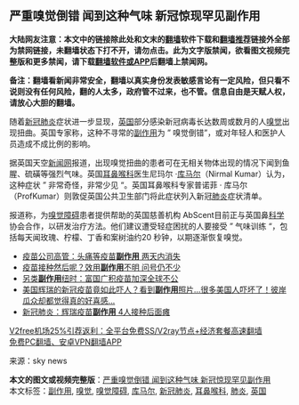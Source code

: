  <h2>严重嗅觉倒错 闻到这种气味 新冠惊现罕见副作用</h2> <p class="notice"><b>大陆网友注意：本文中的链接除此处和文末的<a href="https://github.com/bannedbook/fanqiang" >翻墙</a>软件下载和<a href="https://github.com/killgcd/justmysocks/blob/master/README.md">翻墙推荐</a>链接外全部为禁网链接，未翻墙状态下打不开，请勿点击。此为文字版禁闻，欲看图文视频完整版和更多禁闻，请下载<a href="https://github.com/bannedbook/fanqiang">翻墙软件或APP</a>后翻墙上禁闻网。</p><p>备注：翻墙看新闻非常安全，翻墙以真实身份发表敏感言论有一定风险，但只看不说则没有任何风险，翻的人太多，政府管不过来，也不管。信息自由是天赋人权，请放心大胆的翻墙。</b></p>  <div class="entry"> <p id="conimg">随着<a href="https://www.bannedbook.org/bnews/tag/%e6%96%b0%e5%86%a0%e8%82%ba%e7%82%8e/" class="st_tag internal_tag" rel="tag" title="标签 新冠肺炎 下的日志">新冠肺炎</a>症状进一步显现，<a href="https://www.bannedbook.org/bnews/tag/%e8%8b%b1%e5%9b%bd/" class="st_tag internal_tag" rel="tag" title="标签 英国 下的日志">英国</a>部分感染新冠病毒长达数周或数月的人<a href="https://www.bannedbook.org/bnews/tag/%E5%97%85%E8%A7%89/" class="st_tag internal_tag" rel="tag" title="标签 嗅觉 下的日志">嗅觉</a>出现扭曲。英国专家称，这种不寻常的<a href="https://www.bannedbook.org/bnews/tag/%E5%89%AF%E4%BD%9C%E7%94%A8/" class="st_tag internal_tag" rel="tag" title="标签 副作用 下的日志">副作用</a>为 &#8221; 嗅觉倒错&#8221;，或对年轻人和医护人员造成不成比例的影响。</p> <p>据英国天空<span class='wp_keywordlink_affiliate'><a href="https://www.bannedbook.org/" title="新闻网">新闻网</a></span>报道，出现嗅觉扭曲的患者可在无相关物体出现的情况下闻到鱼腥、硫磺等强烈气味。英国<a href="https://www.bannedbook.org/bnews/tag/%e8%80%b3%e9%bc%bb%e5%96%89%e7%a7%91/" class="st_tag internal_tag" rel="tag" title="标签 耳鼻喉科 下的日志">耳鼻喉科</a>医生尼玛尔 ·<a href="https://www.bannedbook.org/bnews/tag/%E5%BA%93%E9%A9%AC%E5%B0%94/" class="st_tag internal_tag" rel="tag" title="标签 库马尔 下的日志">库马尔</a>（Nirmal Kumar）认为，这种症状 &#8221; 非常奇怪，非常少见 &#8220;。英国耳鼻喉科专家普诺菲 · 库马尔（ProfKumar）则敦促英国公共卫生部门将此症状列入新冠<a href="https://www.bannedbook.org/bnews/tag/%e8%82%ba%e7%82%8e/" class="st_tag internal_tag" rel="tag" title="标签 肺炎 下的日志">肺炎</a>症状清单。</p>  <p>报道称，为<a href="https://www.bannedbook.org/bnews/tag/%e5%97%85%e8%a7%89%e9%9a%9c%e7%a2%8d/" class="st_tag internal_tag" rel="tag" title="标签 嗅觉障碍 下的日志">嗅觉障碍</a>患者提供帮助的英国慈善机构 AbScent目前正与英国鼻<span class='wp_keywordlink'><a href="https://www.bannedbook.org/forum11/topic309.html" title="禁片：“科学”的棍子" target="_blank">科学</a></span>协会合作，以研发治疗方法。他们建议遭受轻症困扰的人要接受 &#8221; 气味训练 &#8220;，包括每天闻玫瑰、柠檬、丁香和案树油约20 秒钟，以期逐渐恢复嗅觉。</p> <ul class='op-related-articles' title='相关阅读'> <li><a href='https://www.bannedbook.org/bnews/cnnews/20201228/1456516.html' target='_blank'>疫苗公司高管：头痛等疫苗<b>副作用</b> 两天内消失</a></li> <li><a href='https://www.bannedbook.org/bnews/cnnews/20201228/1456515.html' target='_blank'>疫苗接种然后呢？效用<b>副作用</b>不明 问号仍不少</a></li> <li><a href='https://www.bannedbook.org/bnews/baitai/20201226/1455518.html' target='_blank'>另类<b>副作用</b>纽时：富国广积疫苗加深全球不公</a></li> <li><a href='https://www.bannedbook.org/bnews/comments/20201215/1447764.html' target='_blank'>美国辉瑞的新冠疫苗竟如此吓人？看到<b>副作用</b>照片…很多美国人吓坏了！彼岸瓜众却都觉得真的好喜感…</a></li> <li><a href='https://www.bannedbook.org/bnews/cnnews/20201214/1447240.html' target='_blank'>新冠肺炎：辉瑞疫苗<b>副作用</b> 4人接种后面瘫</a></li> </ul> <p class="texttj"> <a href="https://www.bannedbook.org/forum23/topic22702.html" target="_blank">V2free机场25%引荐返利：全平台免费SS/V2ray节点+经济套餐高速翻墙</a><br/> <a href="https://github.com/bannedbook/fanqiang/wiki/%E7%A6%81%E9%97%BB%E7%BD%91%E5%AE%89%E5%8D%93%E7%BF%BB%E5%A2%99%E6%96%B0%E9%97%BBAPP" target="_blank">免费PC翻墙、安卓VPN翻墙APP</a></p><p> 来源：sky news </p> <a name='sharetosocial'></a>       <div><b>本文的图文或视频完整版</b>：<a href='https://www.bannedbook.org/bnews/cnnews/20201228/1456560.html'>严重嗅觉倒错 闻到这种气味 新冠惊现罕见副作用</a></div>  </div><!--END ENTRY--> <div class="postfooter"> <div>本文标签：<a href="https://www.bannedbook.org/bnews/tag/%E5%89%AF%E4%BD%9C%E7%94%A8/" rel="tag">副作用</a>, <a href="https://www.bannedbook.org/bnews/tag/%E5%97%85%E8%A7%89/" rel="tag">嗅觉</a>, <a href="https://www.bannedbook.org/bnews/tag/%e5%97%85%e8%a7%89%e9%9a%9c%e7%a2%8d/" rel="tag">嗅觉障碍</a>, <a href="https://www.bannedbook.org/bnews/tag/%E5%BA%93%E9%A9%AC%E5%B0%94/" rel="tag">库马尔</a>, <a href="https://www.bannedbook.org/bnews/tag/%e6%96%b0%e5%86%a0%e8%82%ba%e7%82%8e/" rel="tag">新冠肺炎</a>, <a href="https://www.bannedbook.org/bnews/tag/%e8%80%b3%e9%bc%bb%e5%96%89%e7%a7%91/" rel="tag">耳鼻喉科</a>, <a href="https://www.bannedbook.org/bnews/tag/%e8%82%ba%e7%82%8e/" rel="tag">肺炎</a>, <a href="https://www.bannedbook.org/bnews/tag/%e8%8b%b1%e5%9b%bd/" rel="tag">英国</a></div>  </div><!--END POSTFOOTER--> 
